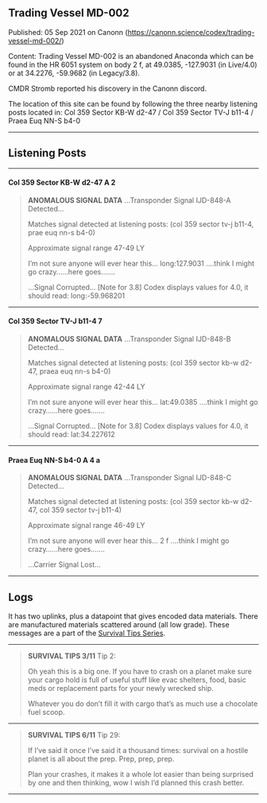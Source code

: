 ## Trading Vessel MD-002

Published: 05 Sep 2021 on Canonn (https://canonn.science/codex/trading-vessel-md-002/)

Content: Trading Vessel MD-002 is an abandoned Anaconda which can be found in the HR 6051 system on body 2 f, at 49.0385, -127.9031 (in Live/4.0) or at 34.2276, -59.9682 (in Legacy/3.8).

CMDR Stromb reported his discovery in the Canonn discord.

The location of this site can be found by following the three nearby listening posts located in:
Col 359 Sector KB-W d2-47 / Col 359 Sector TV-J b11-4 / Praea Euq NN-S b4-0

* * *

## Listening Posts

* * *

#### Col 359 Sector KB-W d2-47 A 2

> 
> **ANOMALOUS SIGNAL DATA**
> …Transponder Signal IJD-848-A Detected…
> 
> Matches signal detected at listening posts: (col 359 sector tv-j b11-4, prae euq nn-s b4-0)
> 
> Approximate signal range 47-49 LY
> 
> I’m not sure anyone will ever hear this… long:127.9031 ….think I might go crazy……here goes…….
> 
> …Signal Corrupted…
> [Note for 3.8] Codex displays values for 4.0, it should read: long:-59.968201

* * *

#### Col 359 Sector TV-J b11-4 7

> 
> **ANOMALOUS SIGNAL DATA**
> …Transponder Signal IJD-848-B Detected…
> 
> Matches signal detected at listening posts: (col 359 sector kb-w d2-47, praea euq nn-s b4-0)
> 
> Approximate signal range 42-44 LY
> 
> I’m not sure anyone will ever hear this… lat:49.0385 ….think I might go crazy……here goes…….
> 
> …Signal Corrupted…
> [Note for 3.8] Codex displays values for 4.0, it should read: lat:34.227612

* * *

#### Praea Euq NN-S b4-0 A 4 a

> 
> **ANOMALOUS SIGNAL DATA**
> …Transponder Signal IJD-848-C Detected…
> 
> Matches signal detected at listening posts: (col 359 sector kb-w d2-47, col 359 sector tv-j b11-4)
> 
> Approximate signal range 46-49 LY
> 
> I’m not sure anyone will ever hear this… 2 f ….think I might go crazy……here goes…….
> 
> …Carrier Signal Lost…

* * *

## Logs

It has two uplinks, plus a datapoint that gives encoded data materials. There are manufactured materials scattered around (all low grade). These messages are a part of the [Survival Tips Series](https://canonn.science/codex/survival-tips-series/).

* * *

> 
> **SURVIVAL TIPS 3/11**
> Tip 2:
> 
> Oh yeah this is a big one. If you have to crash on a planet make sure your cargo hold is full of useful stuff like evac shelters, food, basic meds or replacement parts for your newly wrecked ship.
> 
> Whatever you do don’t fill it with cargo that’s as much use a chocolate fuel scoop.

* * *

> 
> **SURVIVAL TIPS 6/11**
> Tip 29:
> 
> If I’ve said it once I’ve said it a thousand times: survival on a hostile planet is all about the prep. Prep, prep, prep.
> 
> Plan your crashes, it makes it a whole lot easier than being surprised by one and then thinking, wow I wish I’d planned this crash better.

* * *